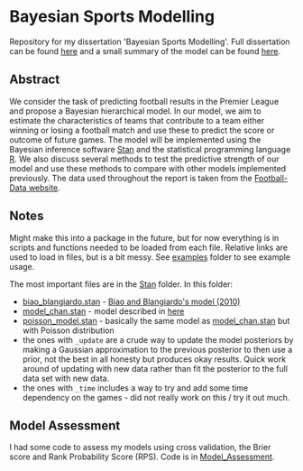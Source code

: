 # Bayesian Sports Modelling

Repository for my dissertation 'Bayesian Sports Modelling'. Full dissertation can be found [here](https://github.com/rchan26/football_stan/blob/master/Report/5004m.pdf)  and a small summary of the model can be found [here](https://github.com/rchan26/football_stan/blob/master/Report/report.pdf).

## Abstract

We consider the task of predicting football results in the Premier League and propose a Bayesian hierarchical model. In our model, we aim to estimate the characteristics of teams that contribute to a team either winning or losing a football match and use these to predict the score or outcome of future games. The model will be implemented using the Bayesian inference software [Stan](https://mc-stan.org) and the statistical programming language [R](https://www.r-project.org). We also discuss several methods to test the predictive strength of our model and use these methods to compare with other models implemented previously. The data used throughout the report is taken from the [Football-Data website](http://www.football-data.co.uk/).

## Notes

Might make this into a package in the future, but for now everything is in scripts and functions needed to be loaded from each file. Relative links are used to load in files, but is a bit messy. See [examples](https://github.com/rchan26/football_stan/tree/master/R/examples) folder to see example usage. 

The most important files are in the [Stan](https://github.com/rchan26/football_stan/tree/master/Stan) folder.
In this folder:

* [biao_blangiardo.stan](https://github.com/rchan26/football_stan/blob/master/Stan/biao_blangiardo.stan) - [Biao and Blangiardo's model (2010)](http://discovery.ucl.ac.uk/16040/) 
* [model_chan.stan](https://github.com/rchan26/football_stan/blob/master/Stan/model_chan.stan) - model described in [here](https://github.com/rchan26/football_stan/blob/master/Report/report.pdf)
* [poisson_model.stan](https://github.com/rchan26/football_stan/blob/master/Stan/poisson_model.stan) - basically the same model as [model_chan.stan](https://github.com/rchan26/football_stan/blob/master/Stan/model_chan.stan) but with Poisson distribution
* the ones with `_update` are a crude way to update the model posteriors by making a Gaussian approximation to the previous posterior to then use a prior, not the best in all honesty but produces okay results. Quick work around of updating with new data rather than fit the posterior to the full data set with new data.
* the ones with `_time` includes a way to try and add some time dependency on the games - did not really work on this / try it out much.

## Model Assessment

I had some code to assess my models using cross validation, the Brier score and Rank Probability Score (RPS). Code is in [Model_Assessment](https://github.com/rchan26/football_stan/tree/master/Model_Assessment).
